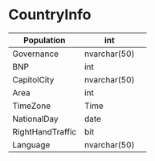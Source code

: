# CountryInfo

| Population       | int          |      |
| ---------------- | ------------ | ---- |
| Governance       | nvarchar(50) |      |
| BNP              | int          |      |
| CapitolCity      | nvarchar(50) |      |
| Area             | int          |      |
| TimeZone         | Time         |      |
| NationalDay      | date         |      |
| RightHandTraffic | bit          |      |
| Language         | nvarchar(50) |      |

